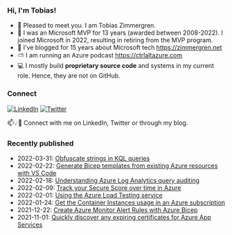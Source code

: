 ### Hi, I'm Tobias!
- 🔭 Pleased to meet you. I am Tobias Zimmergren.
- 🥇 I was an Microsoft MVP for 13 years (awarded between 2008-2022). I joined Microsoft in 2022, resulting in retiring from the MVP program.
- 📰 I've blogged for 15 years about Microsoft tech https://zimmergren.net
- ⛅ I am running an Azure podcast https://ctrlaltazure.com
- 💻 I mostly build **proprietary source code** and systems in my current role. Hence, they are not on GitHub.

<!--![Top Code Languages](https://github-readme-stats.vercel.app/api/top-langs/?username=zimmergren&layout=compact)-->

### Connect
<a href="https://www.linkedin.com/in/zimmergren"><img src="https://img.shields.io/badge/LinkedIn--_.svg?style=social&logo=linkedin" alt="LinkedIn"></a> <a href="https://twitter.com/zimmergren"><img src="https://img.shields.io/twitter/follow/zimmergren?label=Twitter&style=social" alt="Twitter"></a>

📫💡🙏 Connect with me on LinkedIn, Twitter or through my blog.

### Recently published
- 2022-03-31: [Obfuscate strings in KQL queries](https://zimmergren.net/obfuscate-strings-in-kql-queries-adx/)
- 2022-02-22: [Generate Bicep templates from existing Azure resources with VS Code](https://zimmergren.net/generate-bicep-templates-from-existing-azure-resources-vscode/)
- 2022-02-18: [Understanding Azure Log Analytics query auditing](https://zimmergren.net/understanding-azure-log-analytics-query-auditing/)
- 2022-02-09: [Track your Secure Score over time in Azure](https://zimmergren.net/secure-score-over-time-in-azure/)
- 2022-02-01: [Using the Azure Load Testing service](https://zimmergren.net/using-the-azure-load-testing-service/)
- 2022-01-24: [Get the Container Instances usage in an Azure subscription](https://zimmergren.net/get-container-instances-usage-in-azure-subscription/)
- 2021-12-22: [Create Azure Monitor Alert Rules with Azure Bicep](https://zimmergren.net/create-azure-monitor-alert-rules-with-bicep/)
- 2021-11-01: [Quickly discover any expiring certificates for Azure App Services](https://zimmergren.net/discover-expiring-azure-app-services-certificates/)
